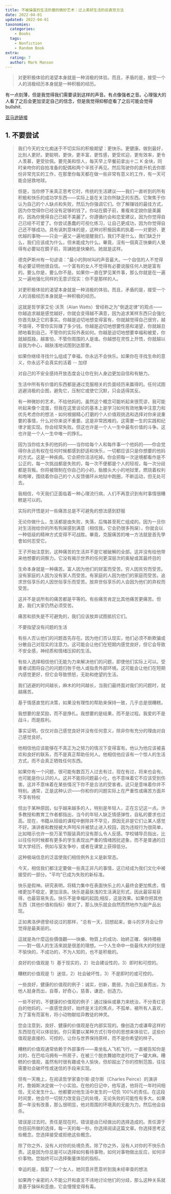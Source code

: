 ```yaml
---
title: 不被操蛋的生活折磨的微妙艺术：过上美好生活的反直觉方法
date: 2022-04-01
updated: 2022-04-01
taxonomies:
  categories:
    - Books
  tags:
    - Nonfiction
    - Random Book
extra:
  rating: 7
  author: Mark Manson
---
```


> 对更积极体验的渴望本身就是一种消极的体验。而且，矛盾的是，接受一个人的消极经历本身就是一种积极的经历。

有一点刻薄，但是我觉得我们需要读到这样的声音。有点像强者之音。心理强大的人看了之后会更加坚定自己的信念，但是我觉得抑郁症看了之后可能会觉得 bullshit.

<!-- more -->

[亚马逊链接](https://www.amazon.com/Subtle-Art-Not-Giving-Counterintuitive/dp/0062457713/)

## 1. 不要尝试

> 我们今天的文化痴迷于不切实际的积极期望：更快乐。更健康。做到最好，比别人更好。更聪明，更快，更丰富，更性感，更受欢迎，更有效率，更令人羡慕，更受钦佩。要完美和惊人，每天早上早餐前拿出十二
> K
> 金块，同时亲吻你的自拍准备的配偶和两个半孩子再见。然后驾驶你的直升机去你那份非常充实的工作，在那里你每天都在做一些非常有意义的工作，有一天可能会拯救地球。

> 但是，当你停下来真正思考它时，传统的生活建议——我们一直听到的所有积极和快乐的成功学东西——实际上是在关注你所缺乏的东西。它聚焦于你认为自己的个人缺点和失败，然后为你强调它们。你了解赚钱的最佳方式，因为你觉得你已经没有足够的钱了。你站在鏡子前，重複肯定說你是美麗的，因為你覺得自己已經不美麗了。你遵循约会和恋爱建议，因为你觉得自己已经不可爱了。你尝试愚蠢的可视化练习，让自己更成功，因为你觉得自己还不够成功。具有讽刺意味的是，这种对积极因素的执着——对更好、更优越的事物——只会一遍又一遍地提醒我们，我们不是什么，我们缺乏什么，我们应该成为什么，但未能成为什么。畢竟，沒有一個真正快樂的人覺得有必要站在鏡子前，背誦她是快樂的。她就是这样。

> 德克萨斯州有一句谚语："最小的狗吠叫的声音最大。一个自信的人不觉得有必要证明他很自信。一个富有的女人不觉得有必要说服任何人她是富有的。要么你是，要么你不是。如果你一直在梦见某件事，那么你就是在一遍又一遍地强化同样的无意识现实：你不是那样的人。

> 对更积极体验的渴望本身就是一种消极的体验。而且，矛盾的是，接受一个人的消极经历本身就是一种积极的经历。

> 这就是哲学家艾伦·沃茨（Alan
> Watts）曾经称之为"倒退定律"的观点——你越追求越是感觉越好，你就会变得越不满意，因为追求某样东西只会强化你首先缺乏它的事实。你越是迫切地想变得富有，你就越觉得自己很穷，越不值得，不管你实际赚了多少钱。你越是迫切地想要性感和渴望，你就越丑陋地看到自己，不管你的实际外表如何。你越是迫切地想要幸福和被爱，你就越孤独，越害怕，不管你周围的人是谁。你越想在灵性上开悟，你就越以自我为中心，越肤浅地试图到达那里。

> 如果你继续寻找什么组成了幸福，你永远不会快乐。如果你在寻找生命的意义，你永远不会真实的活着 -- 加缪

> 对自己的不安全感持开放态度会让你在别人身边更加自信和有魅力。

> 生活中所有有价值的东西都是通过克服相关的负面经历来赢得的。任何试图逃避消极的企图，避免它，压制它或使它沉默，只会适得其反。

> 有一种微妙的艺术，不给他妈的。虽然这个概念可能听起来很荒谬，我可能听起来像个混蛋，但我在这里谈论的基本上是学习如何有效地集中注意力和优先考虑你的想法 -
> 如何根据精心打磨的个人价值观挑选和选择对你来说重要的事情，什么对你来说不重要。这是非常困难的。这需要一生的实践和纪律才能实现。你会经常失败。但这也许是一个人一生中最有价值的斗争。这也许是一个人一生中唯一的挣扎。

> 因为当你给太多的他妈的——当你给每个人和每件事一个他妈的——你会觉得你永远有权在任何时候都感到舒适和快乐，一切都应该只是你想要的他妈的方式。这是一种疾病。它会把你活活吃掉。你会把每一次逆境都看作是不公正的，每一次挑战都是失败的，每一次不便都是个人的轻视，每一次分歧都是背叛。你将被限制在你自己的小的，骷髅头大小的地狱里，燃烧着权利和咆哮，围绕着你自己的个人反馈循环从地狱中跑圈，不断运动，但无处可去。

> 我相信，今天我们正面临着一种心理流行病，人们不再意识到有时事情很糟糕是可以的。

> 实际的开悟是对一些痛苦总是不可避免的想法感到舒服

> 无论你做什么，生活都是由失败，失落，后悔甚至死亡组成的。因为一旦你对生活抛给你的所有狗屎感到满意（相信我，它会扔很多狗屎），你就会以一种低级的精神方式变得不可战胜。畢竟，克服痛苦的唯一方法就是首先學會如何忍受它。

> 王子开始注意到，这种痛苦的生活并不是它被破解的全部。这并没有给他带来他想要的洞察力。它没有揭示世界的任何更深层次的奥秘或其最终目的

> 生命本身就是一种痛苦。富人因为他们的财富而受苦。穷人因贫穷而受苦。没有家庭的人因为没有家人而受苦。有家庭的人因为他们的家庭而受苦。追求世俗享乐的人因世俗享乐而受苦。放弃世俗享乐的人会因为他们的弃权而受苦。

> 这并不是说所有的痛苦都是平等的。有些痛苦肯定比其他痛苦更痛苦。但是，我们大家仍然必须受苦。

> 痛苦和损失是不可避免的，我们应该放弃试图抵抗它们。

> 不要指望没有问题的生活

> 有些人否认他们的问题首先存在。因为他们否认现实，他们必须不断欺骗或分散自己对现实的注意力。这可能会让他们在短期内感觉良好，但它会导致不安全感，神经质和情绪压抑的生活。

> 有些人选择相信他们无能为力来解决他们的问题，即使他们实际上可以。受害者试图将自己的问题归咎于他人或指责外部环境。这可能会让他们在短期内感觉更好，但它会导致愤怒，无助和绝望的生活。

> 我们逃避的时间越长，麻木的时间越长，当我们最终面对我们的问题时，就越痛苦。

> 基于情感直觉的决策，如果没有理性的帮助来保持一致，几乎总是很糟糕。

> 我想要的是奖励，而不是挣扎。我想要的是结果，而不是过程。我爱的不是战斗，而是胜利。

> 事实证明，仅仅对自己感觉良好并没有任何意义，除非你有充分的理由对自己感觉良好。

> 他相信他应该能够在不真正为之努力的情况下变得富有。他认为他应该被喜欢和良好的联系，而不是真正帮助任何人。他相信他应该有一个惊人的生活方式，而不会真正牺牲任何东西。

> 如果你有一个问题，很可能有数百万人过去有过，现在有过，将来也会有。也可能是你认识的人。这并不能将问题最小化，也不意味着它不应该受到伤害。这并不意味着在某些情况下你不是合法的受害者。这只是意味着你并不特别。通常，正是这种认识——你和你的问题实际上在严重性或痛苦方面并不享有特权

> 但出于某种原因，似乎越来越多的人，特别是年轻人，正在忘记这一点。许多教授和教育工作者都指出，当今的年轻人缺乏情感弹性，自私的要求也过高。现在，书籍从班级的课程中删除并不罕见，原因无非是它们让某人感觉不好。演讲者和教授被大声呵斥并被禁止进入校园，因为违规行为很简单，比如暗示也许一些万圣节服装真的没有那么令人反感。学校辅导员指出，比以往任何时候都有更多的学生表现出严重的情绪困扰迹象，而不是普通的日常大学经历，例如与室友争吵，或者在课堂上获得低分。

> 这种极端信息的泛滥使我们相信例外主义是新常态。

> 今天，相信我们都注定要做一些真正非凡的事情，这已经成为我们文化中被接受的一部分。"平均"已成为失败的新标准。

> 快乐是假神。研究表明，将精力集中在表面快乐上的人最终会更加焦虑，情绪更加不稳定，更加沮丧。快乐是最肤浅的生活满足形式，因此最容易获得，也最容易失去。快乐不是幸福的起因;相反，这是效果。如果你把其他东西（其他价值和指标）做对了，那么快乐就会自然而然地作为副产品出现。

> 正如弗洛伊德曾经说过的那样，"总有一天，回想起来，奋斗的岁月会让你觉得是最美丽的。

> 這就是為什麼這些價值觀——快樂、物質上的成功、始終正確、保持積極——對一個人的生活來說是很差的理想。一个人生命中一些最伟大的时刻是不愉快的，不成功的，不为人知的，也不是积极的。

> 良好的价值观是 1）基于现实的，2）社会建设性的，3）即时和可控的。

> 糟糕的价值观是 1）迷信，2）社会破坏性，3）不是即时的或可控的。

> 一些良好，健康的价值观的例子：诚实，创新，脆弱，为自己挺身而出，为他人挺身而出，自尊，好奇心，慈善，谦逊，创造力。

> 一些不好的，不健康的价值观的例子：通过操纵或暴力来统治，不分青红皂白的他妈的，一直感觉良好，始终是关注的焦点，不孤单，被所有人喜欢，为了富有而富有，将小动物献给异教徒的神灵。

> 您会注意到，良好、健康的价值观是在内部实现的。像创造力或谦卑这样的东西现在可以体验到。你只需要以某种方式引导你的思想来体验它。这些价值观是直接的、可控的，让你与世界保持原样，而不是你希望的样子。

> 糟糕的价值观通常依赖于外部事件——乘坐私人飞机飞行，一直被告知你是对的，在巴哈马拥有一所房子，在被三个脱衣舞娘吹走时吃了一罐大麻。糟糕的价值观，虽然有时很有趣或令人愉快，但却超出了你的控制范围，往往需要社会破坏性或迷信的手段来实现。

> 但有一天晚上，在阅读哲学家查尔斯·皮尔斯（Charles
> Peirce）的演讲时，詹姆斯决定做一个小实验。在他的日记中，他写道，他将花一年时间相信，无论发生什么，他都要对他生活中发生的一切负
> 100%的责任。在这段时间里，他会尽一切努力改变自己的处境，无论失败的可能性有多大。如果那一年没有改善，那么很明显，他对周围的环境真的无能为力，然后他会自杀。

> 错误是过去时。责任是现在时。错误是由已经做出的选择造成的。责任源于你目前所做的选择，每一天的每一秒。你选择阅读这篇文章。你选择思考这些概念。您选择接受或拒绝这些概念。

> 除了你之外，没有人对你的处境负责。除了你之外，没有人对你的不快乐负责。这是因为你总是可以选择如何看待事物，如何对事物做出反应，如何评价事物。您始终可以选择衡量体验的指标。

> 幸运的是，我娶了一个女人，她同意并愿意听到我未经审查的想法

> 如果两个亲密的人不能公开和直言不讳地讨论他们的分歧，那么这种关系就是基于操纵和歪曲，它会慢慢变得有毒。
